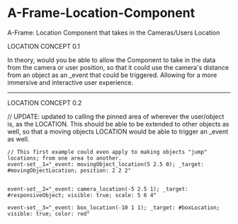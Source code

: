 # A-Frame-Location-Component
A-Frame: Location Component that takes in the Cameras/Users Location

LOCATION CONCEPT 0.1

In theory, would you be able to allow the Component to take in the data from the camera or user position, so that it could use the camera's distance from an object as an _event that could be triggered. Allowing for a more immersive and interactive user experience.

--------------------------------------------------------------------------------------

LOCATION CONCEPT 0.2 

  // UPDATE: updated to calling the pinned area of wherever the user/object is, as the LOCATION. This should be able to be extended to other objects as well, so that a moving objects LOCATION would be able to trigger an _event as well.

	// This first example could even apply to making objects "jump" locations; from one area to another.
	event-set__1="_event: movingObject_location(5 2.5 0); _target: #movingObjectLocation; position: 2 2 2"


	event-set__2="_event: camera_location(-5 2.5 1); _target: #responsiveObject; visible: true; scale: 5 6 4"

	event-set__3="_event: box_location(-10 1 1); _target: #boxLocation; visible: true; color: red"

